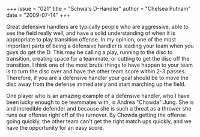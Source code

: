 +++
issue = "021"
title = "Schwa's D-Handler"
author = "Chelsea Putnam"
date = "2009-07-14"
+++

Great defensive handlers are typically people who are aggressive, able to see
the field really well, and have a solid understanding of when it is
appropriate to play transition offense. In my opinion, one of the most
important parts of being a defensive handler is leading your team when you
guys do get the D. This may be calling a play, running to the disc to
transition, creating space for a teammate, or cutting to get the disc off the
transition. I think one of the most brutal things to have happen to your team
is to turn the disc over and have the other team score within 2-3 passes.
Therefore, if you are a defensive handler your goal should be to move the disc
away from the defense immediately and start marching up the field.  
  
One player who is an amazing example of a defensive handler, who I have been
lucky enough to be teammates with, is Andrea "Chowda" Jung. She is and
incredible defender and because she is such a threat as a thrower she runs our
offense right off of the turnover. By Chowda getting the offense going
quickly, the other team can't get the right match ups quickly, and we have the
opportunity for an easy score.
